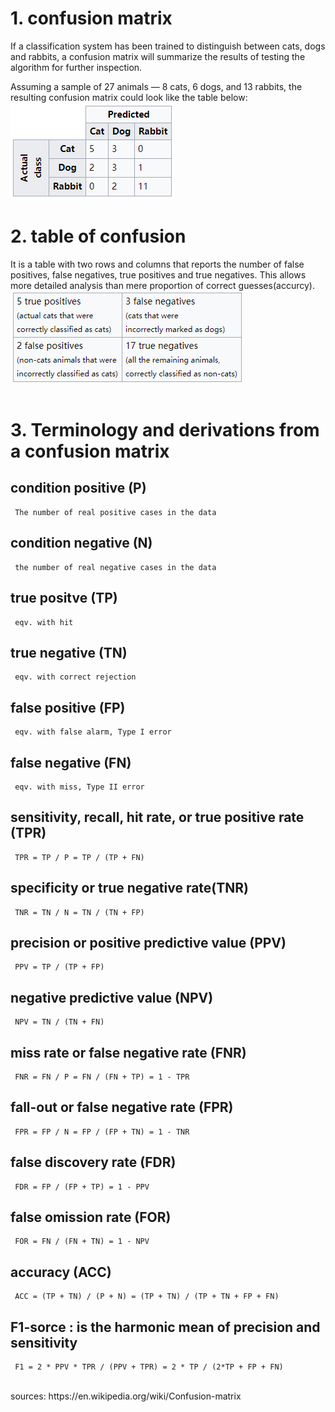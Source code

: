 # 1. confusion matrix

  If a classification system has been trained to distinguish between cats, dogs and rabbits, 
  a confusion matrix will summarize the results of testing the algorithm for further inspection. 

Assuming a sample of 27 animals — 8 cats, 6 dogs, and 13 rabbits, the resulting confusion matrix could look like the table below: <br />
![images](/images/confusion_matrix.png "confusion_matrix")

# 2. table of confusion

  It is a table with two rows and columns that reports the number of false positives, false negatives, true positives and true negatives.
  This allows more detailed analysis than mere proportion of correct guesses(accurcy). <br />
  ![images](/images/table_of_confusion.png "table_of_confusion") <br /><br />


# 3. Terminology and derivations from a confusion matrix

  ## condition positive (P)
     The number of real positive cases in the data 
  ## condition negative (N)
     the number of real negative cases in the data
  
  ## true positve (TP)
     eqv. with hit
  ## true negative (TN)
     eqv. with correct rejection
  ## false positive (FP)
     eqv. with false alarm, Type I error
  ## false negative (FN)
     eqv. with miss, Type II error
     
  ## sensitivity, recall, hit rate, or true positive rate (TPR)
     TPR = TP / P = TP / (TP + FN)

  ## specificity or true negative rate(TNR)
     TNR = TN / N = TN / (TN + FP)
     
  ## precision or positive predictive value (PPV)
     PPV = TP / (TP + FP)
     
  ## negative predictive value (NPV)
     NPV = TN / (TN + FN)
     
  ## miss rate or false negative rate (FNR)
     FNR = FN / P = FN / (FN + TP) = 1 - TPR
     
  ## fall-out or false negative rate (FPR)
     FPR = FP / N = FP / (FP + TN) = 1 - TNR
     
  ## false discovery rate (FDR)
     FDR = FP / (FP + TP) = 1 - PPV
  
  ## false omission rate (FOR)
     FOR = FN / (FN + TN) = 1 - NPV
     
  ## accuracy (ACC)
     ACC = (TP + TN) / (P + N) = (TP + TN) / (TP + TN + FP + FN)
     
  ## F1-sorce : is the harmonic mean of precision and sensitivity
     F1 = 2 * PPV * TPR / (PPV + TPR) = 2 * TP / (2*TP + FP + FN)
  
 <br />
sources: https://en.wikipedia.org/wiki/Confusion-matrix

